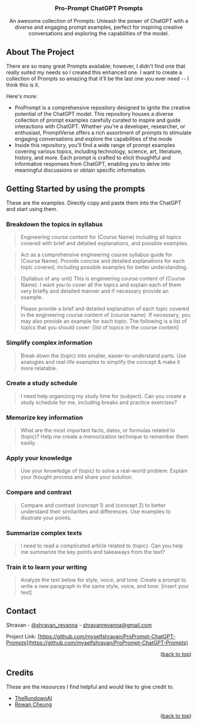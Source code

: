 <div align="center">

  <h3 align="center">Pro-Prompt ChatGPT Prompts</h3>

  <p align="center">
    An awesome collection of Prompts: Unleash the power of ChatGPT with a diverse and engaging prompt examples, perfect for inspiring creative conversations and exploring the capabilities of the model.
  </p>
</div>

<!-- ABOUT THE PROJECT -->
## About The Project

There are so many great Prompts available; however, I didn't find one that really suited my needs so I created this enhanced one. I want to create a collection of Prompts so amazing that it'll be the last one you ever need -- I think this is it.

Here's more:

* ProPrompt is a comprehensive repository designed to ignite the creative potential of the ChatGPT model. This repository houses a diverse collection of prompt examples carefully curated to inspire and guide interactions with ChatGPT. Whether you're a developer, researcher, or enthusiast, PromptVerse offers a rich assortment of prompts to stimulate engaging conversations and explore the capabilities of the mode
* Inside this repository, you'll find a wide range of prompt examples covering various topics, including technology, science, art, literature, history, and more. Each prompt is crafted to elicit thoughtful and informative responses from ChatGPT, enabling you to delve into meaningful discussions or obtain specific information.

<!-- GETTING STARTED -->
## Getting Started by using the prompts

These are the examples. Directly copy and paste them into the ChatGPT and start using them.

### Breakdown the topics in syllabus

 > Engineering course content for (Course Name) including all topics covered with brief and detailed explanations, and possible examples.

 > Act as a comprehensive engineering course syllabus guide for (Course Name). Provide concise and detailed explanations for each topic covered, including possible examples for better understanding.

 > (Syllabus of any unit) This is engineering course content of (Course Name). I want you to cover all the topics and explain each of them very briefly and detailed manner and if necessary provide an example.

 > Please provide a brief and detailed explanation of each topic covered in the engineering course content of (course name). If necessary, you may also provide an example for each topic. The following is a list of topics that you should cover: [list of topics in the course content]
  
### Simplify complex information

  > Break down the (topic) into smaller, easier-to-understand parts. Use analogies and real-life examples to simplify the concept & make it more relatable.
  
### Create a study schedule

  > I need help organizing my study time for (subject). Can you create a study schedule for me, including breaks and practice exercises?
  
### Memorize key information

  > What are the most important facts, dates, or formulas related to (topic)? Help me create a memorization technique to remember them easily.
  
### Apply your knowledge

  > Use your knowledge of (topic) to solve a real-world problem. Explain your thought process and share your solution.
  
### Compare and contrast

  > Compare and contrast (concept 1) and (concept 2) to better understand their similarities and differences. Use examples to illustrate your points.
  
### Summarize complex texts

  > I need to read a complicated article related to (topic). Can you help me summarize the key points and takeaways from the text?
  
### Train it to learn your writing

  > Analyze the text below for style, voice, and tone. Create a prompt to write a new paragraph in the same style, voice, and tone: [insert your text]
  
<!-- CONTACT -->
## Contact

Shravan - [@shravan_revanna](https://instagram.com/shravan_revanna) - <shravanrevanna@gmail.com>

Project Link: [https://github.com/myselfshravan/ProPrompt-ChatGPT-Prompts](https://github.com/myselfshravan/ProPrompt-ChatGPT-Prompts)

<p align="right">(<a href="#readme-top">back to top</a>)</p>

<!-- ACKNOWLEDGMENTS -->
## Credits

These are the resources I find helpful and would like to give credit to.

* [TheRundownAI](https://twitter.com/TheRundownAI)
* [Rowan Cheung](https://twitter.com/rowancheung)

<p align="right">(<a href="#readme-top">back to top</a>)</p>
